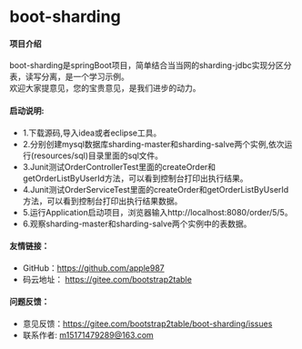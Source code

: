 # boot-sharding

#### 项目介绍
boot-sharding是springBoot项目，简单结合当当网的sharding-jdbc实现分区分表，读写分离，是一个学习示例。<br>
欢迎大家提意见，您的宝贵意见，是我们进步的动力。<br>

	 
#### **启动说明:**
- 1.下载源码,导入idea或者eclipse工具。<br>
- 2.分别创建mysql数据库sharding-master和sharding-salve两个实例,依次运行(resources/sql)目录里面的sql文件。<br>
- 3.Junit测试OrderControllerTest里面的createOrder和getOrderListByUserId方法，可以看到控制台打印出执行结果。<br>
- 4.Junit测试OrderServiceTest里面的createOrder和getOrderListByUserId方法，可以看到控制台打印出执行结果数据。<br>
- 5.运行Application启动项目，浏览器输入http://localhost:8080/order/5/5。
- 6.观察sharding-master和sharding-salve两个实例中的表数据。<br>

	
#### **友情链接：**
- GitHub：https://github.com/apple987 <br>
- 码云地址： https://gitee.com/bootstrap2table<br>

#### **问题反馈：**
- 意见反馈：https://gitee.com/bootstrap2table/boot-sharding/issues
- 联系作者: m15171479289@163.com<br>
		

